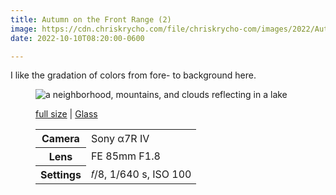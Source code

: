 ```yaml
---
title: Autumn on the Front Range (2)
image: https://cdn.chriskrycho.com/file/chriskrycho-com/images/2022/Autumn%20on%20the%20Front%20Range%20(2)%20(Thumb).jpg
date: 2022-10-10T08:20:00-0600

---
```


I like the gradation of colors from fore- to background here.

<figure>
<img src="https://cdn.chriskrycho.com/file/chriskrycho-com/images/2022/Autumn%20on%20the%20Front%20Range%20(2)%20(Thumb).jpg" alt="a neighborhood, mountains, and clouds reflecting in a lake " />
<figcaption>
<p><a href="https://cdn.chriskrycho.com/file/chriskrycho-com/images/2022/Autumn%20on%20the%20Front%20Range%20(2).jpg">full size</a> | <a href="https://glass.photo/chriskrycho/7XLxPCYW4wVKALDOImdvDQ">Glass</a></p>

<table>
<tr><th scope="row">Camera</th><td>Sony α7R IV</td></tr>
<tr><th scope="row">Lens</th><td>FE 85mm F1.8</td></tr>
<tr><th scope="row">Settings</th><td>𝑓/8, 1/640 s, <span class="smcp">ISO</span> 100</td></tr>
</table>

<figcaption>
</figure>